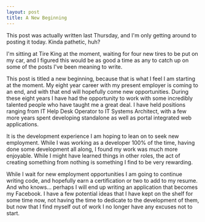 ```yaml
---
layout: post
title: A New Beginning
---
```


This post was actually written last Thursday, and I'm only getting around to posting it today.  Kinda pathetic, huh?

I'm sitting at Tire King at the moment, waiting for four new tires to be put on my car, and I figured this would be as good a time as any to catch up on some of the posts I've been meaning to write.

This post is titled a new beginning, because that is what I feel I am starting at the moment.  My eight year career with my present employer is coming to an end, and with that end will hopefully come new opportunities.  During these eight years I have had the opportunity to work with some incredibly talented people who have taught me a great deal.  I have held positions ranging from IT Help Desk Operator to IT Systems Architect, with a few more years spent developing standalone as well as portal integrated web applications.

It is the development experience I am hoping to lean on to seek new employment.  While I was working as a developer 100% of the time, having done some development all along, I found my work was much more enjoyable.  While I might have learned things in other roles, the act of creating something from nothing is something I find to be very rewarding.

While I wait for new employment opportunities I am going to continue writing code, and hopefully earn a certification or two to add to my resume.  And who knows... perhaps I will end up writing an application that becomes my Facebook.  I have a few potential ideas that I have kept on the shelf for some time now, not having the time to dedicate to the development of them, but now that I find myself out of work I no longer have any excuses not to start.